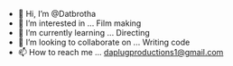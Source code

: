 - 👋 Hi, I’m @Datbrotha
- 👀 I’m interested in ... Film making 
- 🌱 I’m currently learning ... Directing
- 💞️ I’m looking to collaborate on ... Writing code
- 📫 How to reach me ... daplugproductions1@gmail.com

<!---
Datbrotha/Datbrotha is a ✨ special ✨ repository because its `README.md` (this file) appears on your GitHub profile.
You can click the Preview link to take a look at your changes.
--->
